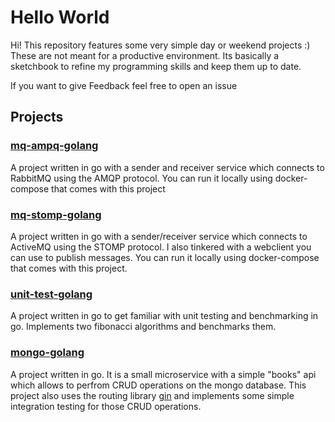 # Hello World

Hi! This repository features some very simple day or weekend projects :) These are not meant for a productive environment. Its basically a sketchbook to refine my programming skills and keep them up to date.

If you want to give Feedback feel free to open an issue

## Projects

### [mq-ampq-golang](./mq-ampq-golang)

A project written in go with a sender and receiver service which connects to RabbitMQ using the AMQP protocol. You can run it locally using docker-compose that comes with this project

### [mq-stomp-golang](./mq-stomp-golang)

A project written in go with a sender/receiver service which connects to ActiveMQ using the STOMP protocol. I also tinkered with a webclient you can use to publish messages. You can run it locally using docker-compose that comes with this project. 

### [unit-test-golang](./unit-test-golang)

A project written in go to get familiar with unit testing and benchmarking in go. Implements two fibonacci algorithms and benchmarks them. 

### [mongo-golang](./mongo-golang)

A project written in go. It is a small microservice with a simple "books" api which allows to perfrom CRUD operations on the mongo database. This project also uses the routing library [gin](https://pkg.go.dev/github.com/gin-gonic/gin) and implements some simple integration testing for those CRUD operations. 